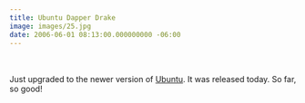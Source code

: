 ```yaml
---
title: Ubuntu Dapper Drake
image: images/25.jpg
date: 2006-06-01 08:13:00.000000000 -06:00
---
```

<a onblur="try {parent.deselectBloggerImageGracefully();} catch(e) {}" href="http://photos1.blogger.com/blogger/3110/487/1600/Screenshot.png"><img style="float:left; margin:0 10px 10px 0;cursor:pointer; cursor:hand;" src="/images/old/Screenshot.png" border="0" alt="" /></a><br /><br />Just upgraded to the newer version of <a href="http://www.ubuntu.com">Ubuntu</a>.  It was released today.  So far, so good!
